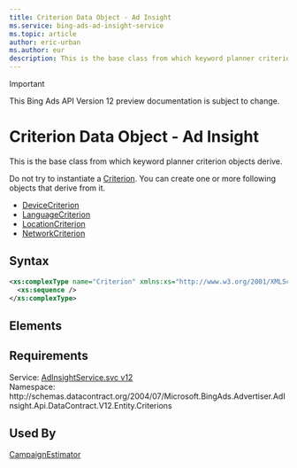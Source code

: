 ```yaml
---
title: Criterion Data Object - Ad Insight
ms.service: bing-ads-ad-insight-service
ms.topic: article
author: eric-urban
ms.author: eur
description: This is the base class from which keyword planner criterion objects derive.
---
```

> [!IMPORTANT]
> This Bing Ads API Version 12 preview documentation is subject to change.

# Criterion Data Object - Ad Insight
This is the base class from which keyword planner criterion objects derive. 

Do not try to instantiate a [Criterion](criterion.md). You can create one or more following objects that derive from it.
- [DeviceCriterion](devicecriterion.md)  
- [LanguageCriterion](languagecriterion.md)  
- [LocationCriterion](locationcriterion.md)  
- [NetworkCriterion](networkcriterion.md)  

## Syntax
```xml
<xs:complexType name="Criterion" xmlns:xs="http://www.w3.org/2001/XMLSchema">
  <xs:sequence />
</xs:complexType>
```

## <a name="elements"></a>Elements

## Requirements
Service: [AdInsightService.svc v12](https://adinsight.api.bingads.microsoft.com/Api/Advertiser/AdInsight/v11/AdInsightService.svc)  
Namespace: http\://schemas.datacontract.org/2004/07/Microsoft.BingAds.Advertiser.AdInsight.Api.DataContract.V12.Entity.Criterions  

## Used By
[CampaignEstimator](campaignestimator.md)  
